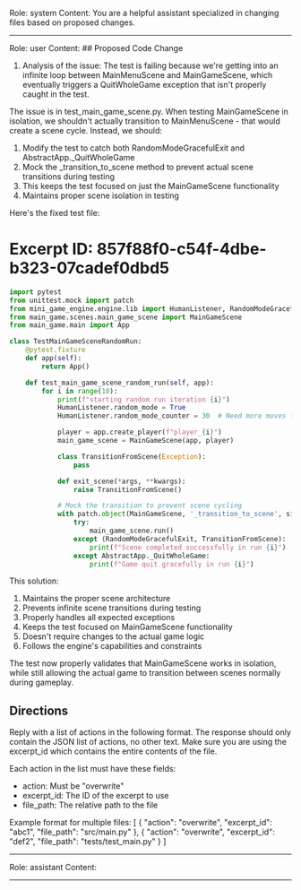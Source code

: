 Role: system
Content: You are a helpful assistant specialized in changing files based on proposed changes.
__________________
Role: user
Content: ## Proposed Code Change
1. Analysis of the issue:
The test is failing because we're getting into an infinite loop between MainMenuScene and MainGameScene, which eventually triggers a QuitWholeGame exception that isn't properly caught in the test.

The issue is in test_main_game_scene.py. When testing MainGameScene in isolation, we shouldn't actually transition to MainMenuScene - that would create a scene cycle. Instead, we should:

1. Modify the test to catch both RandomModeGracefulExit and AbstractApp._QuitWholeGame
2. Mock the _transition_to_scene method to prevent actual scene transitions during testing
3. This keeps the test focused on just the MainGameScene functionality
4. Maintains proper scene isolation in testing

Here's the fixed test file:

# Excerpt ID: 857f88f0-c54f-4dbe-b323-07cadef0dbd5
```python main_game/tests/test_main_game_scene.py
import pytest
from unittest.mock import patch
from mini_game_engine.engine.lib import HumanListener, RandomModeGracefulExit, AbstractApp
from main_game.scenes.main_game_scene import MainGameScene
from main_game.main import App

class TestMainGameSceneRandomRun:
    @pytest.fixture
    def app(self):
        return App()

    def test_main_game_scene_random_run(self, app):
        for i in range(10):
            print(f"starting random run iteration {i}")
            HumanListener.random_mode = True
            HumanListener.random_mode_counter = 30  # Need more moves for battle scene

            player = app.create_player(f"player_{i}")
            main_game_scene = MainGameScene(app, player)

            class TransitionFromScene(Exception):
                pass

            def exit_scene(*args, **kwargs):
                raise TransitionFromScene()

            # Mock the transition to prevent scene cycling
            with patch.object(MainGameScene, '_transition_to_scene', side_effect=exit_scene):
                try:
                    main_game_scene.run()
                except (RandomModeGracefulExit, TransitionFromScene):
                    print(f"Scene completed successfully in run {i}")
                except AbstractApp._QuitWholeGame:
                    print(f"Game quit gracefully in run {i}")
```

This solution:
1. Maintains the proper scene architecture
2. Prevents infinite scene transitions during testing
3. Properly handles all expected exceptions
4. Keeps the test focused on MainGameScene functionality
5. Doesn't require changes to the actual game logic
6. Follows the engine's capabilities and constraints

The test now properly validates that MainGameScene works in isolation, while still allowing the actual game to transition between scenes normally during gameplay.

## Directions
Reply with a list of actions in the following format. The response should only contain the JSON list of actions, no other text.
Make sure you are using the excerpt_id which contains the entire contents of the file.

Each action in the list must have these fields:
- action: Must be "overwrite"
- excerpt_id: The ID of the excerpt to use
- file_path: The relative path to the file

Example format for multiple files:
[
    {
        "action": "overwrite",
        "excerpt_id": "abc1",
        "file_path": "src/main.py"
    },
    {
        "action": "overwrite",
        "excerpt_id": "def2",
        "file_path": "tests/test_main.py"
    }
]
__________________
Role: assistant
Content: 
__________________
